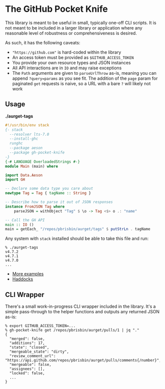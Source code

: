 # The GitHub Pocket Knife

This library is meant to be useful in small, typically one-off CLI scripts. It
is not meant to be included in a larger library or application where any
reasonable level of robustness or comprehensiveness is desired.

As such, it has the following caveats:

- `"https://github.com"` is hard-coded within the library
- An access token must be provided as `$GITHUB_ACCESS_TOKEN`
- You provide your own resource types and JSON instances
- All API interactions are in `IO` and may raise exceptions
- The `Path` arguments are given to `parseUrlThrow` as-is, meaning you can append
  `?query=params` as you see fit. The addition of the `page` param for paginated
  `get` requests is naive, so a URL with a bare `?` will likely not work

## Usage

**./aurget-tags**

```hs
#!/usr/bin/env stack
{- stack
  --resolver lts-7.0
  --install-ghc
  runghc
  --package aeson
  --package gh-pocket-knife
-}
{-# LANGUAGE OverloadedStrings #-}
module Main (main) where

import Data.Aeson
import GH

-- Declare some data type you care about
newtype Tag = Tag { tagName :: String }

-- Describe how to parse it out of JSON responses
instance FromJSON Tag where
    parseJSON = withObject "Tag" $ \o -> Tag <$> o .: "name"

-- Call the GH API
main :: IO ()
main = getEach_ "/repos/pbrisbin/aurget/tags" $ putStrLn . tagName
```

Any system with `stack` installed should be able to take this file and run:

```console
% ./aurget-tags
v4.7.2
v4.7.1
v4.7.0
...
```

- [More examples](examples/)
- [Haddocks](http://hackage.haskell.org/package/gh-pocket-knife)

## CLI Wrapper

There's a small work-in-progress CLI wrapper included in the library. It's a
simple pass-through to the helper functions and outputs any returned JSON as-is:

```console
% export GITHUB_ACCESS_TOKEN=...
% gh-pocket-knife get /repos/pbrisbin/aurget/pulls/1 | jq "."
{
  "merged": false,
  "additions": 17,
  "state": "closed",
  "mergeable_state": "dirty",
  "review_comment_url": "https://api.github.com/repos/pbrisbin/aurget/pulls/comments{/number}",
  "mergeable": false,
  "assignees": [],
  "locked": false,
  ...
}
```
